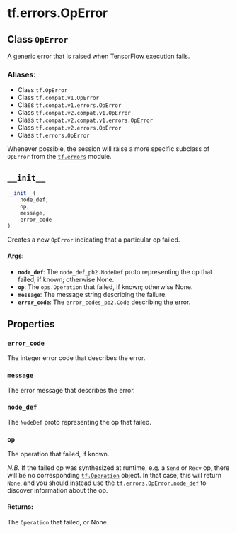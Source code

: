 <div itemscope itemtype="http://developers.google.com/ReferenceObject">
<meta itemprop="name" content="tf.errors.OpError" />
<meta itemprop="path" content="Stable" />
<meta itemprop="property" content="error_code"/>
<meta itemprop="property" content="message"/>
<meta itemprop="property" content="node_def"/>
<meta itemprop="property" content="op"/>
<meta itemprop="property" content="__init__"/>
</div>

# tf.errors.OpError

## Class `OpError`

A generic error that is raised when TensorFlow execution fails.



### Aliases:

* Class `tf.OpError`
* Class `tf.compat.v1.OpError`
* Class `tf.compat.v1.errors.OpError`
* Class `tf.compat.v2.compat.v1.OpError`
* Class `tf.compat.v2.compat.v1.errors.OpError`
* Class `tf.compat.v2.errors.OpError`
* Class `tf.errors.OpError`

<!-- Placeholder for "Used in" -->

Whenever possible, the session will raise a more specific subclass
of `OpError` from the <a href="../../tf/errors.md"><code>tf.errors</code></a> module.

<h2 id="__init__"><code>__init__</code></h2>

``` python
__init__(
    node_def,
    op,
    message,
    error_code
)
```

Creates a new `OpError` indicating that a particular op failed.


#### Args:


* <b>`node_def`</b>: The `node_def_pb2.NodeDef` proto representing the op that
  failed, if known; otherwise None.
* <b>`op`</b>: The `ops.Operation` that failed, if known; otherwise None.
* <b>`message`</b>: The message string describing the failure.
* <b>`error_code`</b>: The `error_codes_pb2.Code` describing the error.



## Properties

<h3 id="error_code"><code>error_code</code></h3>

The integer error code that describes the error.


<h3 id="message"><code>message</code></h3>

The error message that describes the error.


<h3 id="node_def"><code>node_def</code></h3>

The `NodeDef` proto representing the op that failed.


<h3 id="op"><code>op</code></h3>

The operation that failed, if known.

*N.B.* If the failed op was synthesized at runtime, e.g. a `Send`
or `Recv` op, there will be no corresponding
<a href="../../tf/Operation.md"><code>tf.Operation</code></a>
object.  In that case, this will return `None`, and you should
instead use the <a href="../../tf/errors/OpError.md#node_def"><code>tf.errors.OpError.node_def</code></a> to
discover information about the op.

#### Returns:

The `Operation` that failed, or None.




